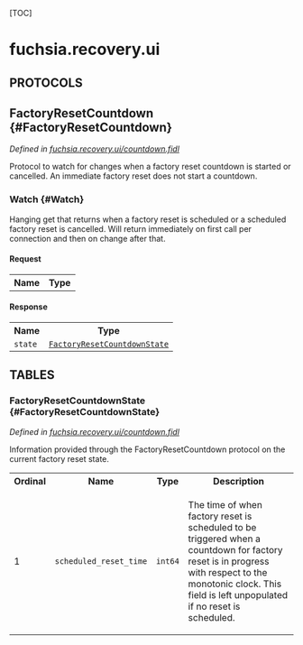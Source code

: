 [TOC]

# fuchsia.recovery.ui


## **PROTOCOLS**

## FactoryResetCountdown {#FactoryResetCountdown}
*Defined in [fuchsia.recovery.ui/countdown.fidl](https://fuchsia.googlesource.com/fuchsia/+/master/sdk/fidl/fuchsia.recovery.ui/countdown.fidl#21)*

<p>Protocol to watch for changes when a factory reset countdown is started or
cancelled. An immediate factory reset does not start a countdown.</p>

### Watch {#Watch}

<p>Hanging get that returns when a factory reset is scheduled or a
scheduled factory reset is cancelled. Will return immediately on first
call per connection and then on change after that.</p>

#### Request
<table>
    <tr><th>Name</th><th>Type</th></tr>
    </table>


#### Response
<table>
    <tr><th>Name</th><th>Type</th></tr>
    <tr>
            <td><code>state</code></td>
            <td>
                <code><a class='link' href='#FactoryResetCountdownState'>FactoryResetCountdownState</a></code>
            </td>
        </tr></table>







## **TABLES**

### FactoryResetCountdownState {#FactoryResetCountdownState}


*Defined in [fuchsia.recovery.ui/countdown.fidl](https://fuchsia.googlesource.com/fuchsia/+/master/sdk/fidl/fuchsia.recovery.ui/countdown.fidl#11)*

<p>Information provided through the FactoryResetCountdown protocol on the
current factory reset state.</p>


<table>
    <tr><th>Ordinal</th><th>Name</th><th>Type</th><th>Description</th></tr>
    <tr>
            <td>1</td>
            <td><code>scheduled_reset_time</code></td>
            <td>
                <code>int64</code>
            </td>
            <td><p>The time of when factory reset is scheduled to be triggered when a
countdown for factory reset is in progress with respect to the monotonic
clock. This field is left unpopulated if no reset is scheduled.</p>
</td>
        </tr></table>









